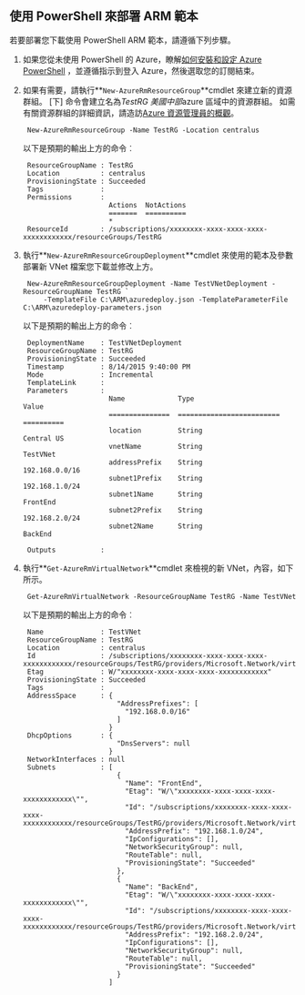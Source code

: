 ## <a name="deploy-the-arm-template-by-using-powershell"></a>使用 PowerShell 來部署 ARM 範本

若要部署您下載使用 PowerShell ARM 範本，請遵循下列步驟。

1. 如果您從未使用 PowerShell 的 Azure，瞭解[如何安裝和設定 Azure PowerShell](../articles/powershell-install-configure.md) ，並遵循指示到登入 Azure，然後選取您的訂閱結束。

3. 如果有需要，請執行**`New-AzureRmResourceGroup`**cmdlet 來建立新的資源群組。 [下] 命令會建立名為*TestRG* *美國中部*azure 區域中的資源群組。 如需有關資源群組的詳細資訊，請造訪[Azure 資源管理員的概觀](../articles/resource-group-overview.md)。

        New-AzureRmResourceGroup -Name TestRG -Location centralus
        
    以下是預期的輸出上方的命令︰

        ResourceGroupName : TestRG
        Location          : centralus
        ProvisioningState : Succeeded
        Tags              :
        Permissions       :
                            Actions  NotActions
                            =======  ==========
                            *
        ResourceId        : /subscriptions/xxxxxxxx-xxxx-xxxx-xxxx-xxxxxxxxxxxx/resourceGroups/TestRG

4. 執行**`New-AzureRmResourceGroupDeployment`**cmdlet 來使用的範本及參數部署新 VNet 檔案您下載並修改上方。

        New-AzureRmResourceGroupDeployment -Name TestVNetDeployment -ResourceGroupName TestRG `
            -TemplateFile C:\ARM\azuredeploy.json -TemplateParameterFile C:\ARM\azuredeploy-parameters.json
            
    以下是預期的輸出上方的命令︰
        
        DeploymentName    : TestVNetDeployment
        ResourceGroupName : TestRG
        ProvisioningState : Succeeded
        Timestamp         : 8/14/2015 9:40:00 PM
        Mode              : Incremental
        TemplateLink      :
        Parameters        :
                            Name             Type                       Value
                            ===============  =========================  ==========
                            location         String                     Central US
                            vnetName         String                     TestVNet
                            addressPrefix    String                     192.168.0.0/16
                            subnet1Prefix    String                     192.168.1.0/24
                            subnet1Name      String                     FrontEnd
                            subnet2Prefix    String                     192.168.2.0/24
                            subnet2Name      String                     BackEnd
        
        Outputs           :

5. 執行**`Get-AzureRmVirtualNetwork`**cmdlet 來檢視的新 VNet，內容，如下所示。


        Get-AzureRmVirtualNetwork -ResourceGroupName TestRG -Name TestVNet
        
    以下是預期的輸出上方的命令︰
        
        Name              : TestVNet
        ResourceGroupName : TestRG
        Location          : centralus
        Id                : /subscriptions/xxxxxxxx-xxxx-xxxx-xxxx-xxxxxxxxxxxx/resourceGroups/TestRG/providers/Microsoft.Network/virtualNetworks/TestVNet
        Etag              : W/"xxxxxxxx-xxxx-xxxx-xxxx-xxxxxxxxxxxx"
        ProvisioningState : Succeeded
        Tags              :
        AddressSpace      : {
                              "AddressPrefixes": [
                                "192.168.0.0/16"
                              ]
                            }
        DhcpOptions       : {
                              "DnsServers": null
                            }
        NetworkInterfaces : null
        Subnets           : [
                              {
                                "Name": "FrontEnd",
                                "Etag": "W/\"xxxxxxxx-xxxx-xxxx-xxxx-xxxxxxxxxxxx\"",
                                "Id": "/subscriptions/xxxxxxxx-xxxx-xxxx-xxxx-xxxxxxxxxxxx/resourceGroups/TestRG/providers/Microsoft.Network/virtualNetworks/TestVNet/subnets/FrontEnd",
                                "AddressPrefix": "192.168.1.0/24",
                                "IpConfigurations": [],
                                "NetworkSecurityGroup": null,
                                "RouteTable": null,
                                "ProvisioningState": "Succeeded"
                              },
                              {
                                "Name": "BackEnd",
                                "Etag": "W/\"xxxxxxxx-xxxx-xxxx-xxxx-xxxxxxxxxxxx\"",
                                "Id": "/subscriptions/xxxxxxxx-xxxx-xxxx-xxxx-xxxxxxxxxxxx/resourceGroups/TestRG/providers/Microsoft.Network/virtualNetworks/TestVNet/subnets/BackEnd",
                                "AddressPrefix": "192.168.2.0/24",
                                "IpConfigurations": [],
                                "NetworkSecurityGroup": null,
                                "RouteTable": null,
                                "ProvisioningState": "Succeeded"
                              }
                            ]